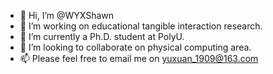 - 👋 Hi, I’m @WYXShawn
- 👀 I’m working on educational tangible interaction research.
- 🌱 I’m currently a Ph.D. student at PolyU.
- 💞️ I’m looking to collaborate on physical computing area.
- 📫 Please feel free to email me on yuxuan_1909@163.com

<!---
WYXShawn/WYXShawn is a ✨ special ✨ repository because its `README.md` (this file) appears on your GitHub profile.
You can click the Preview link to take a look at your changes.
--->
